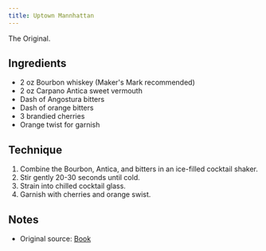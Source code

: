 ```yaml
---
title: Uptown Mannhattan
---
```


The Original.


Ingredients
-----------

* 2 oz Bourbon whiskey (Maker's Mark recommended)
* 2 oz Carpano Antica sweet vermouth
* Dash of Angostura bitters
* Dash of orange bitters
* 3 brandied cherries
* Orange twist for garnish


Technique
-----------

1. Combine the Bourbon, Antica, and bitters in an ice-filled cocktail shaker.
2. Stir gently 20-30 seconds until cold.
3. Strain into chilled cocktail glass.
4. Garnish with cherries and orange swist.


Notes
-----------

* Original source: [Book](link)